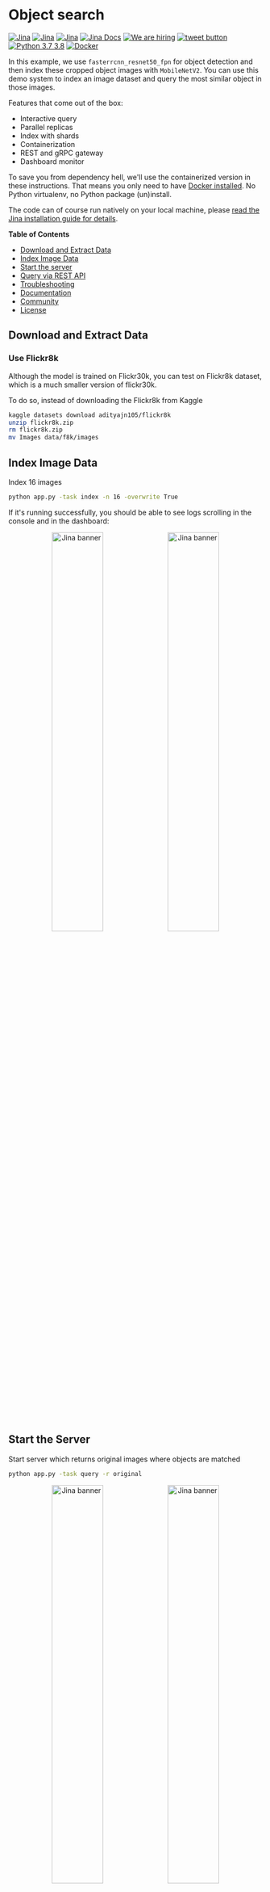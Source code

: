 
# Object search

<p align="center">
 
[![Jina](https://github.com/jina-ai/jina/blob/master/.github/badges/jina-badge.svg "We fully commit to open-source")](https://jina.ai)
[![Jina](https://github.com/jina-ai/jina/blob/master/.github/badges/jina-hello-world-badge.svg "Run Jina 'Hello, World!' without installing anything")](https://github.com/jina-ai/jina#jina-hello-world-)
[![Jina](https://github.com/jina-ai/jina/blob/master/.github/badges/license-badge.svg "Jina is licensed under Apache-2.0")](#license)
[![Jina Docs](https://github.com/jina-ai/jina/blob/master/.github/badges/docs-badge.svg "Checkout our docs and learn Jina")](https://docs.jina.ai)
[![We are hiring](https://github.com/jina-ai/jina/blob/master/.github/badges/jina-corp-badge-hiring.svg "We are hiring full-time position at Jina")](https://jobs.jina.ai)
<a href="https://twitter.com/intent/tweet?text=%F0%9F%91%8DCheck+out+Jina%3A+the+New+Open-Source+Solution+for+Neural+Information+Retrieval+%F0%9F%94%8D%40JinaAI_&url=https%3A%2F%2Fgithub.com%2Fjina-ai%2Fjina&hashtags=JinaSearch&original_referer=http%3A%2F%2Fgithub.com%2F&tw_p=tweetbutton" target="_blank">
  <img src="https://github.com/jina-ai/jina/blob/master/.github/badges/twitter-badge.svg"
       alt="tweet button" title="👍Share Jina with your friends on Twitter"></img>
</a>
[![Python 3.7 3.8](https://github.com/jina-ai/jina/blob/master/.github/badges/python-badge.svg "Jina supports Python 3.7 and above")](#)
[![Docker](https://github.com/jina-ai/jina/blob/master/.github/badges/docker-badge.svg "Jina is multi-arch ready, can run on differnt architectures")](https://hub.docker.com/r/jinaai/jina/tags)

</p>

In this example, we use `fasterrcnn_resnet50_fpn` for object detection and then index these cropped object images with `MobileNetV2`. You can use this demo system to index an image dataset and query the most similar object in those images. 

Features that come out of the box:

- Interactive query
- Parallel replicas
- Index with shards
- Containerization
- REST and gRPC gateway
- Dashboard monitor

To save you from dependency hell, we'll use the containerized version in these instructions. That means you only need to have [Docker installed](https://docs.docker.com/get-docker/). No Python virtualenv, no Python package (un)install. 

The code can of course run natively on your local machine, please [read the Jina installation guide for details](https://docs.jina.ai/chapters/install/via-pip.html).

<!-- START doctoc generated TOC please keep comment here to allow auto update -->
<!-- DON'T EDIT THIS SECTION, INSTEAD RE-RUN doctoc TO UPDATE -->
**Table of Contents**

- [Download and Extract Data](#download-and-extract-data)
- [Index Image Data](#index-image-data)
- [Start the server](#start-the-server)
- [Query via REST API](#query-via-rest-api)
- [Troubleshooting](#troubleshooting)
- [Documentation](#documentation)
- [Community](#community)
- [License](#license)

<!-- END doctoc generated TOC please keep comment here to allow auto update -->

## Download and Extract Data
### Use Flickr8k
Although the model is trained on Flickr30k, you can test on Flickr8k dataset, which is a much smaller version of 
flickr30k.

To do so, instead of downloading the Flickr8k from Kaggle

```bash
kaggle datasets download adityajn105/flickr8k
unzip flickr8k.zip 
rm flickr8k.zip
mv Images data/f8k/images
```

## Index Image Data
Index 16 images
```bash
python app.py -task index -n 16 -overwrite True
```

If it's running successfully, you should be able to see logs scrolling in the console and in the dashboard:

<p align="center">
  <img src=".github/.README_images/0a8863abb3fcee182e1fe8fe46c47b7a.gif?raw=true" alt="Jina banner" width="45%">
  <img src=".github/.README_images/ed2907cd11ac26a2a3a2555f16071d13.gif?raw=true" alt="Jina banner" width="45%">
</p>

## Start the Server
Start server which returns original images where objects are matched
```bash
python app.py -task query -r original
```

<p align="center">
  <img src=".github/.README_images/dog.png?raw=true" alt="Jina banner" width="45%">
  <img src=".github/.README_images/dog-results.png?raw=true" alt="Jina banner" width="45%">
</p>

Start server which returns object images
```bash
python app.py -task query -r object
```

<p align="center">
  <img src=".github/.README_images/cycle.png?raw=true" alt="Jina banner" width="45%">
  <img src=".github/.README_images/cycle-results.png?raw=true" alt="Jina banner" width="45%">
</p>

## Query via REST API

When the REST gateway is enabled, Jina uses the [data URI scheme](https://en.wikipedia.org/wiki/Data_URI_scheme) to represent multimedia data. Simply organize your picture(s) into this scheme and send a POST request to `http://0.0.0.0:45678/api/search`, e.g.:

```bash
curl --verbose --request POST -d '{"top_k": 10, "mode": "search",  "data": ["data:image/png;base64,iVBORw0KGgoAAAANSUhEUgAAAAgAAAAICAIAAABLbSncAAAA2ElEQVR4nADIADf/AxWcWRUeCEeBO68T3u1qLWarHqMaxDnxhAEaLh0Ssu6ZGfnKcjP4CeDLoJok3o4aOPYAJocsjktZfo4Z7Q/WR1UTgppAAdguAhR+AUm9AnqRH2jgdBZ0R+kKxAFoAME32BL7fwQbcLzhw+dXMmY9BS9K8EarXyWLH8VYK1MACkxlLTY4Eh69XfjpROqjE7P0AeBx6DGmA8/lRRlTCmPkL196pC0aWBkVs2wyjqb/LABVYL8Xgeomjl3VtEMxAeaUrGvnIawVh/oBAAD///GwU6v3yCoVAAAAAElFTkSuQmCC", "data:image/png;base64,iVBORw0KGgoAAAANSUhEUgAAAAgAAAAICAIAAABLbSncAAAA2ElEQVR4nADIADf/AvdGjTZeOlQq07xSYPgJjlWRwfWEBx2+CgAVrPrP+O5ghhOa+a0cocoWnaMJFAsBuCQCgiJOKDBcIQTiLieOrPD/cp/6iZ/Iu4HqAh5dGzggIQVJI3WqTxwVTDjs5XJOy38AlgHoaKgY+xJEXeFTyR7FOfF7JNWjs3b8evQE6B2dTDvQZx3n3Rz6rgOtVlaZRLvR9geCAxuY3G+0mepEAhrTISES3bwPWYYi48OUrQOc//IaJeij9xZGGmDIG9kc73fNI7eA8VMBAAD//0SxXMMT90UdAAAAAElFTkSuQmCC"]}' -H 'Content-Type: application/json' 'http://0.0.0.0:45678/api/search'
```

[JSON payload syntax and spec can be found in the docs](https://docs.jina.ai/chapters/restapi/#).

This example shows you how to feed data into Jina via REST gateway. By default, Jina uses a gRPC gateway, which has much higher performance and rich features. If you are interested in that, go ahead and check out our [other examples](https://learn.jina.ai) and [read our documentation on Jina IO](https://docs.jina.ai/chapters/io/#).


## Troubleshooting

### Memory Issues

If you are using Docker Desktop, make sure to assign enough memory for your Docker container, especially when you have multiple replicas. Below are my MacOS settings with two replicas:


<p align="center">
  <img src=".github/.README_images/d4165abd.png?raw=true" alt="Jina banner" width="80%">
</p>

## Documentation 

<a href="https://docs.jina.ai/">
<img align="right" width="350px" src="https://github.com/jina-ai/jina/blob/master/.github/jina-docs.png" />
</a>

The best way to learn Jina in depth is to read our documentation. Documentation is built on every push, merge, and release event of the master branch. You can find more details about the following topics in our documentation.

- [Jina command line interface arguments explained](https://docs.jina.ai/chapters/cli/index.html)
- [Jina Python API interface](https://docs.jina.ai/api/jina.html)
- [Jina YAML syntax for executor, driver and flow](https://docs.jina.ai/chapters/yaml/yaml.html)
- [Jina Protobuf schema](https://docs.jina.ai/chapters/proto/index.html)
- [Environment variables used in Jina](https://docs.jina.ai/chapters/envs.html)
- ... [and more](https://docs.jina.ai/index.html)

## Community

- [Slack channel](https://join.slack.com/t/jina-ai/shared_invite/zt-dkl7x8p0-rVCv~3Fdc3~Dpwx7T7XG8w) - a communication platform for developers to discuss Jina
- [Community newsletter](mailto:newsletter+subscribe@jina.ai) - subscribe to the latest update, release and event news of Jina
- [LinkedIn](https://www.linkedin.com/company/jinaai/) - get to know Jina AI as a company and find job opportunities
- [![Twitter Follow](https://img.shields.io/twitter/follow/JinaAI_?label=Follow%20%40JinaAI_&style=social)](https://twitter.com/JinaAI_) - follow us and interact with us using hashtag `#JinaSearch`  
- [Company](https://jina.ai) - know more about our company, we are fully committed to open-source!

## License

Copyright (c) 2020 Jina AI Limited. All rights reserved.

Jina is licensed under the Apache License, Version 2.0. See [LICENSE](https://github.com/jina-ai/jina/blob/master/LICENSE) for the full license text.
